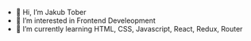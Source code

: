 - 👋 Hi, I’m Jakub Tober
- 👀 I’m interested in Frontend Develeopment
- 🌱 I’m currently learning HTML, CSS, Javascript, React, Redux, Router
